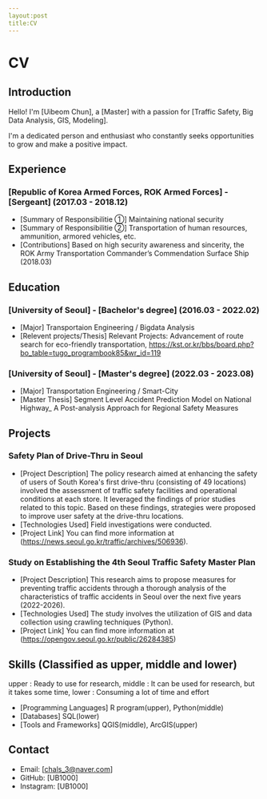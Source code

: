 ```yaml
---
layout:post
title:CV
---
```

# CV

## Introduction
Hello! I'm [Uibeom Chun], a [Master] with a passion for [Traffic Safety, Big Data Analysis, GIS, Modeling]. 

I'm a dedicated person and enthusiast who constantly seeks opportunities to grow and make a positive impact.

## Experience

### [Republic of Korea Armed Forces, ROK Armed Forces] - [Sergeant] (2017.03 - 2018.12)
- [Summary of Responsibilitie ①] 
  Maintaining national security
- [Summary of Responsibilitie ②]
  Transportation of human resources, ammunition, armored vehicles, etc. 
- [Contributions]
  Based on high security awareness and sincerity, the ROK Army Transportation Commander’s Commendation Surface Ship (2018.03)

## Education

### [University of Seoul] - [Bachelor's degree] (2016.03 - 2022.02)
- [Major]
  Transportaion Engineering / Bigdata Analysis
- [Relevent projects/Thesis]
  Relevant Projects: Advancement of route search for eco-friendly transportation, 
  https://kst.or.kr/bbs/board.php?bo_table=tugo_programbook85&wr_id=119

### [University of Seoul] - [Master's degree] (2022.03 - 2023.08)
- [Major]
  Transportation Engineering / Smart-City
- [Master Thesis]
  Segment Level Accident Prediction Model on National Highway_ A Post-analysis Approach for Regional Safety Measures

## Projects

### Safety Plan of Drive-Thru in Seoul
- [Project Description]
  The policy research aimed at enhancing the safety of users of South Korea's first drive-thru (consisting of 49 locations) involved the assessment of traffic safety facilities and operational conditions at each store. It leveraged the findings of prior studies related to this topic. Based on these findings, strategies were proposed to improve user safety at the drive-thru locations.
- [Technologies Used]
  Field investigations were conducted.
- [Project Link]
  You can find more information at (https://news.seoul.go.kr/traffic/archives/506936).

### Study on Establishing the 4th Seoul Traffic Safety Master Plan
- [Project Description]
  This research aims to propose measures for preventing traffic accidents through a thorough analysis of the characteristics of traffic accidents in Seoul over the next five years (2022-2026). 
- [Technologies Used]
  The study involves the utilization of GIS and data collection using crawling techniques (Python).
- [Project Link]
  You can find more information at (https://opengov.seoul.go.kr/public/26284385)

## Skills (Classified as upper, middle and lower)
upper : Ready to use for research, middle : It can be used for research, but it takes some time, lower : Consuming a lot of time and effort
- [Programming Languages] R program(upper), Python(middle)
- [Databases] SQL(lower)
- [Tools and Frameworks] QGIS(middle), ArcGIS(upper)

## Contact
- Email: [chals_3@naver.com]
- GitHub: [UB1000]
- Instagram: [UB1000]
